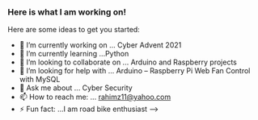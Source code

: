 ### Here is what I am working on!

Here are some ideas to get you started:

- 🔭 I’m currently working on ... Cyber Advent 2021
- 🌱 I’m currently learning ...Python
- 👯 I’m looking to collaborate on ... Arduino and Raspberry projects
- 🤔 I’m looking for help with ... Arduino – Raspberry Pi Web Fan Control with MySQL
- 💬 Ask me about ... Cyber Security 
- 📫 How to reach me: ... rahimz11@yahoo.com
- ⚡ Fun fact: ...I am road bike enthusiast
-->
